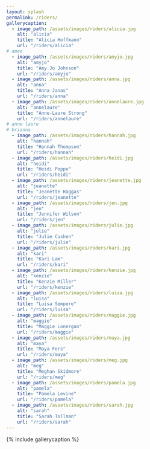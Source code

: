```yaml
---
layout: splash
permalink: /riders/
gallerycaption:
  - image_path: /assets/images/riders/alicia.jpg
    alt: "alicia"
    title: "Alicia Hoffmann"
    url: "/riders/alicia"
# amee
  - image_path: /assets/images/riders/amyjo.jpg
    alt: "amyjo"
    title: "Amy Jo Johnson"
    url: "/riders/amyjo"
  - image_path: /assets/images/riders/anna.jpg
    alt: "anna"
    title: "Anna Janas"
    url: "/riders/anna"
  - image_path: /assets/images/riders/annelaure.jpg
    alt: "annelaure"
    title: "Anne-Laure Strong"
    url: "/riders/annelaure"
# anne laure
# brianna
  - image_path: /assets/images/riders/hannah.jpg
    alt: "hannah"
    title: "Hannah Thompson"
    url: "/riders/hannah"
  - image_path: /assets/images/riders/heidi.jpg
    alt: "heidi"
    title: "Heidi Poppe"
    url: "/riders/heidi"
  - image_path: /assets/images/riders/jeanette.jpg
    alt: "jeanette"
    title: "Jeanette Haggas"
    url: "/riders/jeanette"
  - image_path: /assets/images/riders/jen.jpg
    alt: "jen"
    title: "Jennifer Wilson"
    url: "/riders/jen"
  - image_path: /assets/images/riders/julie.jpg
    alt: "julie"
    title: "Julie Cushen"
    url: "/riders/julie"
  - image_path: /assets/images/riders/kari.jpg
    alt: "kari"
    title: "Kari Lam"
    url: "/riders/kari"
  - image_path: /assets/images/riders/kenzie.jpg
    alt: "kenzie"
    title: "Kenzie Miller"
    url: "/riders/kenzie"
  - image_path: /assets/images/riders/luisa.jpg
    alt: "luisa"
    title: "Luisa Sempere"
    url: "/riders/luisa"
  - image_path: /assets/images/riders/maggie.jpg
    alt: "maggie"
    title: "Maggie Lonergan"
    url: "/riders/maggie"
  - image_path: /assets/images/riders/maya.jpg
    alt: "maya"
    title: "Maya Fors"
    url: "/riders/maya"
  - image_path: /assets/images/riders/meg.jpg
    alt: "meg"
    title: "Meghan Skidmore"
    url: "/riders/meg"
  - image_path: /assets/images/riders/pamela.jpg
    alt: "pamela"
    title: "Pamela Levine"
    url: "/riders/pamela"
  - image_path: /assets/images/riders/sarah.jpg
    alt: "sarah"
    title: "Sarah Tollman"
    url: "/riders/sarah"
---
```


{% include gallerycaption %}
